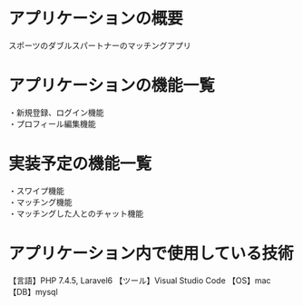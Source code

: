 # アプリケーションの概要
 スポーツのダブルスパートナーのマッチングアプリ

# アプリケーションの機能一覧
 ・新規登録、ログイン機能  
 ・プロフィール編集機能  

# 実装予定の機能一覧 
 ・スワイプ機能  
 ・マッチング機能  
 ・マッチングした人とのチャット機能  

# アプリケーション内で使用している技術
【言語】PHP 7.4.5, Laravel6
【ツール】Visual Studio Code
【OS】mac  
【DB】mysql
